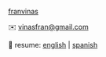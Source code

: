 <link rel="stylesheet" href="https://maxcdn.bootstrapcdn.com/font-awesome/4.4.0/css/font-awesome.min.css">

<i class="fa fa-github"></i> [franvinas](https://github.com/franvinas)

✉️ vinasfran@gmail.com

📎 resume: [english](https://github.com/franvinas/eng-resume.pdf) \| [spanish](https://github.com/franvinas/spa-resume.pdf)


